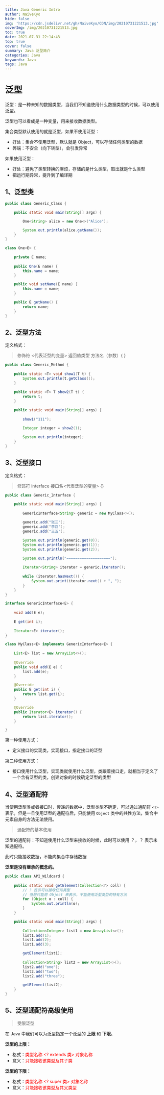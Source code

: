 ```yaml
---
title: Java Generic Intro
author: NaiveKyo
hide: false
img: 'https://cdn.jsdelivr.net/gh/NaiveKyo/CDN/img/20210731221513.jpg'
coverImg: /img/20210731221513.jpg
toc: true
date: 2021-07-31 22:14:43
top: true
cover: false
summary: Java 泛型简介
categories: Java
keywords: Java
tags: Java
---
```


# 泛型

泛型：是一种未知的数据类型，当我们不知道使用什么数据类型的时候，可以使用泛型。

泛型也可以看成是一种变量，用来接收数据类型。



集合类型默认使用的就是泛型，如果不使用泛型：

- 好处：集合不使用泛型，默认就是 Object，可以存储任何类型的数据
- 弊端：不安全（向下转型），会引发异常



如果使用泛型：

- 好处：避免了类型转换的麻烦，存储的是什么类型，取出就是什么类型
- 把运行期异常，提升到了编译期



## 1、泛型类

```java
public class Generic_Class {

    public static void main(String[] args) {

        One<String> alice = new One<>("Alice");

        System.out.println(alice.getName());
    }
}

class One<E> {
    
    private E name;
    
    public One(E name) {
        this.name = name;
    }

    public void setName(E name) {
        this.name = name;
    }

    public E getName() {
        return name;
    }
}
```



## 2、泛型方法

定义格式：

> 修饰符 <代表泛型的变量> 返回值类型 方法名（参数）{ }



```java
public class Generic_Method {
    
    public static <T> void show1(T t) {
        System.out.println(t.getClass());
    }
    
    public static <T> T show2(T t) {
        return t;
    }

    public static void main(String[] args) {
        
        show1("111");

        Integer integer = show2(1);
        
        System.out.println(integer);
    }
}
```



## 3、泛型接口

定义格式：

> 修饰符 interface 接口名<代表泛型的变量> {}



```java
public class Generic_Interface {

    public static void main(String[] args) {
        
        GenericInterface<String> generic = new MyClass<>();
        
        generic.add("张三");
        generic.add("李四");
        generic.add("王五");

        System.out.println(generic.get(0));
        System.out.println(generic.get(1));
        System.out.println(generic.get(2));

        System.out.println("====================");
        
        Iterator<String> iterator = generic.iterator();
        
        while (iterator.hasNext()) {
            System.out.print(iterator.next() + ", ");
        }
    }
}

interface GenericInterface<E> {
    
    void add(E e);
    
    E get(int i);
    
    Iterator<E> iterator();
}

class MyClass<E> implements GenericInterface<E> {
    
    List<E> list = new ArrayList<>(); 
    
    @Override
    public void add(E e) {
        list.add(e);
    }

    @Override
    public E get(int i) {
        return list.get(i);
    }

    @Override
    public Iterator<E> iterator() {
        return list.iterator();
    }

}
```



第一种使用方式：

- 定义接口的实现类，实现接口，指定接口的泛型

第二种使用方式：

- 接口使用什么泛型，实现类就使用什么泛型，类跟着接口走，就相当于定义了一个含有泛型的类，创建对象的时候确定泛型的类型



## 4、泛型通配符

当使用泛型类或者接口时，传递的数据中，泛型类型不确定，可以通过通配符 `<?>` 表示，但是一旦使用泛型的通配符后，只能使用 `Object` 类中的共性方法，集合中元素自身的方法无法使用。



> 通配符的基本使用

泛型的通配符：不知道使用什么泛型来接收的时候，此时可以使用 ？，？ 表示未知通配符。

此时只能接收数据，不能向集合中存储数据



**泛型是没有继承的概念的。**



```java
public class API_Wildcard {
    
    public static void getElement(Collection<?> coll) {
        // ? 表示可以接收任何类型
        // 但是只能用 Object 来表示，不能使用泛型类型的特有方法
        for (Object o : coll) {
            System.out.println(o);
        }
    }

    public static void main(String[] args) {
     
        Collection<Integer> list1 = new ArrayList<>();
        list1.add(1);
        list1.add(2);
        list1.add(3);

        getElement(list1);
        
        Collection<String> list2 = new ArrayList<>();
        list2.add("one");
        list2.add("two");
        list2.add("three");

        getElement(list2);
    }
}
```



## 5、泛型通配符高级使用

> 受限泛型

在 Java 中我们可以为泛型指定一个泛型的 **上限** 和 **下限**。



**泛型的上限：**

- 格式：<font style="color:red;">类型名称 <? extends 类> 对象名称</font> 
- 意义：<font style="color:red;">只能接收该类型及其子类</font>

**泛型的下限：**

- 格式：<font style="color:red;">类型名称 <? super 类> 对象名称</font>
- 意义：<font style="color:red;">只能接收该类型及其父类型</font>

